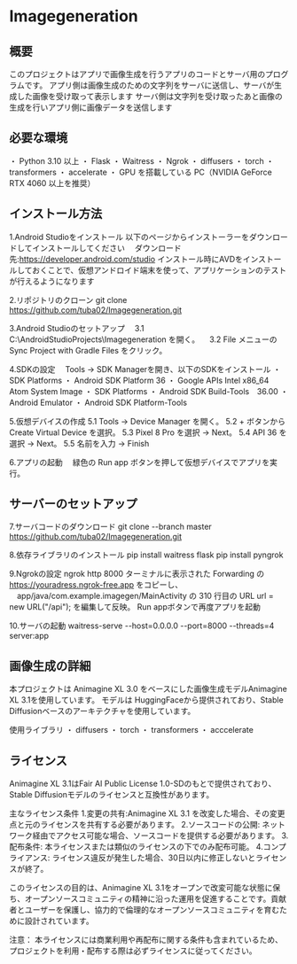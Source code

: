 # Imagegeneration

## 概要
このプロジェクトはアプリで画像生成を行うアプリのコードとサーバ用のプログラムです。
アプリ側は画像生成のための文字列をサーバに送信し、サーバが生成した画像を受け取って表示します
サーバ側は文字列を受け取ったあと画像の生成を行いアプリ側に画像データを送信します

## 必要な環境
・ Python 3.10 以上
・ Flask
・ Waitress
・ Ngrok
・ diffusers
・ torch
・ transformers
・ accelerate
・ GPU を搭載している PC（NVIDIA GeForce RTX 4060 以上を推奨）

## インストール方法
1.Android Studioをインストール
  以下のページからインストーラーをダウンロードしてインストールしてください
　ダウンロード先:https://developer.android.com/studio
 インストール時にAVDをインストールしておくことで、仮想アンドロイド端末を使って、アプリケーションのテストが行えるようになります
 
2.リポジトリのクローン
  git clone https://github.com/tuba02/Imagegeneration.git
  
3.Android Studioのセットアップ
　3.1 C:\AndroidStudioProjects\Imagegeneration を開く。
　3.2 File メニューの Sync Project with Gradle Files をクリック。

4.SDKの設定
　Tools → SDK Managerを開き、以下のSDKをインストール
  ・ SDK Platforms
    ・ Android SDK Platform 36
    ・ Google APIs Intel x86_64 Atom System Image
  ・ SDK Platforms
    ・ Android SDK Build-Tools　36.00
    ・ Android Emulator
    ・ Android SDK Platform-Tools

5.仮想デバイスの作成
  5.1 Tools → Device Manager を開く。
  5.2 + ボタンから Create Virtual Device を選択。
  5.3 Pixel 8 Pro を選択 → Next。
  5.4 API 36 を選択 → Next。
  5.5 名前を入力 → Finish
  
6.アプリの起動
　緑色の Run app ボタンを押して仮想デバイスでアプリを実行。

## サーバーのセットアップ

7.サーバコードのダウンロード
  git clone --branch master https://github.com/tuba02/Imagegeneration.git

8.依存ライブラリのインストール
  pip install waitress flask
  pip install pyngrok

9.Ngrokの設定
  ngrok http 8000
  ターミナルに表示された Forwarding の https://youradress.ngrok-free.app をコピーし、
　app/java/com.example.imagegen/MainActivity の 310 行目の URL url = new URL("/api"); を編集して反映。
  Run appボタンで再度アプリを起動

10.サーバの起動
  waitress-serve --host=0.0.0.0 --port=8000 --threads=4 server:app


## 画像生成の詳細
本プロジェクトは Animagine XL 3.0 をベースにした画像生成モデルAnimagine XL 3.1を使用しています。
モデルは HuggingFaceから提供されており、Stable Diffusionベースのアーキテクチャを使用しています。

使用ライブラリ
・ diffusers
・ torch
・ transformers
・ acccelerate

## ライセンス
Animagine XL 3.1はFair AI Public License 1.0-SDのもとで提供されており、Stable Diffusionモデルのライセンスと互換性があります。

主なライセンス条件
1.変更の共有:Animagine XL 3.1 を改変した場合、その変更点と元のライセンスを共有する必要があります。
2.ソースコードの公開: ネットワーク経由でアクセス可能な場合、ソースコードを提供する必要があります。
3.配布条件: 本ライセンスまたは類似のライセンスの下でのみ配布可能。
4.コンプライアンス: ライセンス違反が発生した場合、30日以内に修正しないとライセンスが終了。

このライセンスの目的は、Animagine XL 3.1をオープンで改変可能な状態に保ち、オープンソースコミュニティの精神に沿った運用を促進することです。貢献者とユーザーを保護し、協力的で倫理的なオープンソースコミュニティを育むために設計されています。


注意：
本ライセンスには商業利用や再配布に関する条件も含まれているため、プロジェクトを利用・配布する際は必ずライセンスに従ってください。




  
